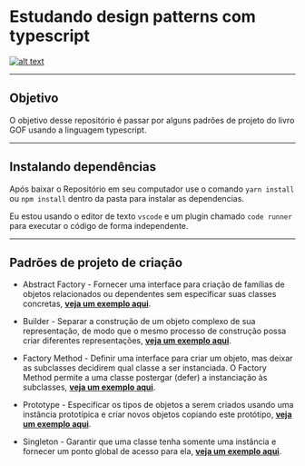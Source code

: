 # Estudando design patterns com typescript

[![alt text](https://blog.rocketseat.com.br/content/images/size/w2000/2019/03/5_ferramentas_em_alta_para_desenvolvedores_React.png "Link para o site de onde a arte saiu :)")](https://blog.rocketseat.com.br/5-ferramentas-em-alta-react/)

---

## Objetivo

O objetivo desse repositório é passar por alguns padrões de projeto do livro GOF usando a linguagem typescript.

---

## Instalando dependências

Após baixar o Repositório em seu computador use o comando `yarn install` ou `npm install` dentro da pasta para instalar as dependencias.

Eu estou usando o editor de texto `vscode` e um plugin chamado `code runner` para executar o código de forma independente.

---

## Padrões de projeto de criação

- Abstract Factory - Fornecer uma interface para criação de famílias de objetos relacionados ou dependentes sem especificar suas classes concretas, **[veja um exemplo aqui](./Abstract-Factory/README.md)**.

- Builder - Separar a construção de um objeto complexo de sua representação, de modo que o mesmo processo de construção possa criar diferentes representações, **[veja um exemplo aqui](./Builder/README.md)**.

- Factory Method - Definir uma interface para criar um objeto, mas deixar as subclasses decidirem qual classe a ser instanciada. O Factory Method permite a uma classe postergar (defer) a instanciação às subclasses, **[veja um exemplo aqui](./Factory-Method/README.md)**.

- Prototype - Especificar os tipos de objetos a serem criados usando uma instância prototípica e criar novos objetos copiando este protótipo, **[veja um exemplo aqui](./Prototype/README.md)**.

- Singleton - Garantir que uma classe tenha somente uma instância e fornecer um ponto global de acesso para ela, **[veja um exemplo aqui](./Singleton/README.md)**.
